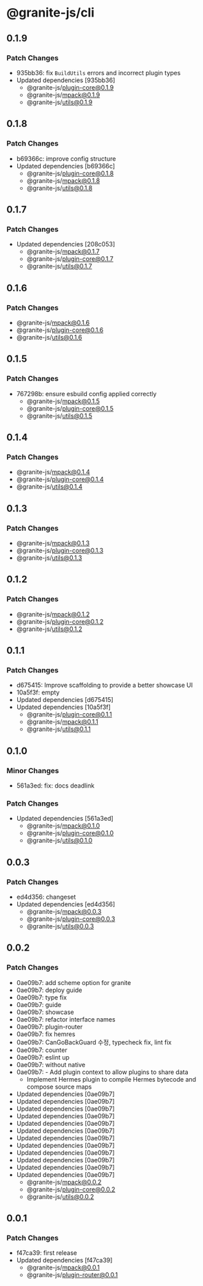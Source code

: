 # @granite-js/cli

## 0.1.9

### Patch Changes

- 935bb36: fix `BuildUtils` errors and incorrect plugin types
- Updated dependencies [935bb36]
  - @granite-js/plugin-core@0.1.9
  - @granite-js/mpack@0.1.9
  - @granite-js/utils@0.1.9

## 0.1.8

### Patch Changes

- b69366c: improve config structure
- Updated dependencies [b69366c]
  - @granite-js/plugin-core@0.1.8
  - @granite-js/mpack@0.1.8
  - @granite-js/utils@0.1.8

## 0.1.7

### Patch Changes

- Updated dependencies [208c053]
  - @granite-js/mpack@0.1.7
  - @granite-js/plugin-core@0.1.7
  - @granite-js/utils@0.1.7

## 0.1.6

### Patch Changes

- @granite-js/mpack@0.1.6
- @granite-js/plugin-core@0.1.6
- @granite-js/utils@0.1.6

## 0.1.5

### Patch Changes

- 767298b: ensure esbuild config applied correctly
  - @granite-js/mpack@0.1.5
  - @granite-js/plugin-core@0.1.5
  - @granite-js/utils@0.1.5

## 0.1.4

### Patch Changes

- @granite-js/mpack@0.1.4
- @granite-js/plugin-core@0.1.4
- @granite-js/utils@0.1.4

## 0.1.3

### Patch Changes

- @granite-js/mpack@0.1.3
- @granite-js/plugin-core@0.1.3
- @granite-js/utils@0.1.3

## 0.1.2

### Patch Changes

- @granite-js/mpack@0.1.2
- @granite-js/plugin-core@0.1.2
- @granite-js/utils@0.1.2

## 0.1.1

### Patch Changes

- d675415: Improve scaffolding to provide a better showcase UI
- 10a5f3f: empty
- Updated dependencies [d675415]
- Updated dependencies [10a5f3f]
  - @granite-js/plugin-core@0.1.1
  - @granite-js/mpack@0.1.1
  - @granite-js/utils@0.1.1

## 0.1.0

### Minor Changes

- 561a3ed: fix: docs deadlink

### Patch Changes

- Updated dependencies [561a3ed]
  - @granite-js/mpack@0.1.0
  - @granite-js/plugin-core@0.1.0
  - @granite-js/utils@0.1.0

## 0.0.3

### Patch Changes

- ed4d356: changeset
- Updated dependencies [ed4d356]
  - @granite-js/mpack@0.0.3
  - @granite-js/plugin-core@0.0.3
  - @granite-js/utils@0.0.3

## 0.0.2

### Patch Changes

- 0ae09b7: add scheme option for granite
- 0ae09b7: deploy guide
- 0ae09b7: type fix
- 0ae09b7: guide
- 0ae09b7: showcase
- 0ae09b7: refactor interface names
- 0ae09b7: plugin-router
- 0ae09b7: fix hemres
- 0ae09b7: CanGoBackGuard 수정, typecheck fix, lint fix
- 0ae09b7: counter
- 0ae09b7: eslint up
- 0ae09b7: without native
- 0ae09b7: - Add plugin context to allow plugins to share data
  - Implement Hermes plugin to compile Hermes bytecode and compose source maps
- Updated dependencies [0ae09b7]
- Updated dependencies [0ae09b7]
- Updated dependencies [0ae09b7]
- Updated dependencies [0ae09b7]
- Updated dependencies [0ae09b7]
- Updated dependencies [0ae09b7]
- Updated dependencies [0ae09b7]
- Updated dependencies [0ae09b7]
- Updated dependencies [0ae09b7]
- Updated dependencies [0ae09b7]
- Updated dependencies [0ae09b7]
- Updated dependencies [0ae09b7]
  - @granite-js/mpack@0.0.2
  - @granite-js/plugin-core@0.0.2
  - @granite-js/utils@0.0.2

## 0.0.1

### Patch Changes

- f47ca39: first release
- Updated dependencies [f47ca39]
  - @granite-js/mpack@0.0.1
  - @granite-js/plugin-router@0.0.1
